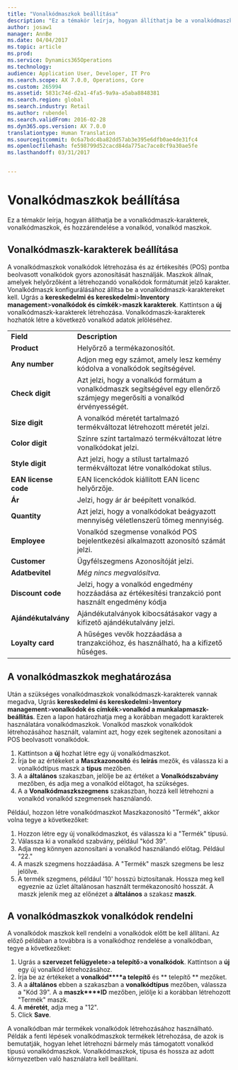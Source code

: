 ```yaml
---
title: "Vonalkódmaszkok beállítása"
description: "Ez a témakör leírja, hogyan állíthatja be a vonalkódmaszk-karakterek, vonalkódmaszkok, és hozzárendelése a vonalkód, vonalkód maszkok."
author: josaw1
manager: AnnBe
ms.date: 04/04/2017
ms.topic: article
ms.prod: 
ms.service: Dynamics365Operations
ms.technology: 
audience: Application User, Developer, IT Pro
ms.search.scope: AX 7.0.0, Operations, Core
ms.custom: 265994
ms.assetid: 5831c74d-d2a1-4fa5-9a9a-a5aba8848381
ms.search.region: global
ms.search.industry: Retail
ms.author: rubendel
ms.search.validFrom: 2016-02-28
ms.dyn365.ops.version: AX 7.0.0
translationtype: Human Translation
ms.sourcegitcommit: 0c6a7bdc4ba82dd57ab3e395e6dfb0ae4de31fc4
ms.openlocfilehash: fe598799d52cacd84da775ac7ace8cf9a30ae5fe
ms.lasthandoff: 03/31/2017


---
```


# <a name="set-up-bar-code-masks"></a>Vonalkódmaszkok beállítása

Ez a témakör leírja, hogyan állíthatja be a vonalkódmaszk-karakterek, vonalkódmaszkok, és hozzárendelése a vonalkód, vonalkód maszkok.

<a name="set-up-bar-code-mask-characters"></a>Vonalkódmaszk-karakterek beállítása
-------------------------------

A vonalkódmaszkok vonalkódok létrehozása és az értékesítés (POS) pontba beolvasott vonalkódok gyors azonosítását használják. Maszkok állnak, amelyek helyőrzőként a létrehozandó vonalkódok formátumát jelző karakter. Vonalkódmaszk konfigurálásához állítsa be a vonalkódmaszk-karaktereket kell. Ugrás a **kereskedelmi és kereskedelmi**&gt;**Inventory management**&gt;**vonalkódok és címkék**&gt;**maszk karakterek**. Kattintson a **új** vonalkódmaszk-karakterek létrehozása. Vonalkódmaszk-karakterek hozhatók létre a következő vonalkód adatok jelöléséhez.

|                      |                                                                                                                 |
|----------------------|-----------------------------------------------------------------------------------------------------------------|
| **Field**            | **Description**                                                                                                 |
| **Product**          | Helyőrző a termékazonosítót.                                                                                     |
| **Any number**       | Adjon meg egy számot, amely lesz kemény kódolva a vonalkódok segítségével.                                                  |
| **Check digit**      | Azt jelzi, hogy a vonalkód formátum a vonalkódmaszk segítségével egy ellenőrző számjegy megerősíti a vonalkód érvényességét. |
| **Size digit**       | A vonalkód méretét tartalmazó termékváltozat létrehozott méretét jelzi.                                 |
| **Color digit**      | Színre színt tartalmazó termékváltozat létre vonalkódokat jelzi.                               |
| **Style digit**      | Azt jelzi, hogy a stílust tartalmazó termékváltozat létre vonalkódokat stílus.                             |
| **EAN license code** | EAN licenckódok kiállított EAN licenc helyőrzője.                                                       |
| **Ár**            | Jelzi, hogy ár ár beépített vonalkód.                                                                   |
| **Quantity**         | Azt jelzi, hogy a vonalkódokat beágyazott mennyiség véletlenszerű tömeg mennyiség.                                                |
| **Employee**         | Vonalkód szegmense vonalkód POS bejelentkezési alkalmazott azonosító számát jelzi.                                  |
| **Customer**         | Ügyfélszegmens Azonosítóját jelzi.                                                                                  |
| **Adatbevitel**       | *Még nincs megvalósítva.*                                                                                          |
| **Discount code**    | Jelzi, hogy a vonalkód engedmény hozzáadása az értékesítési tranzakció pont használt engedmény kódja             |
| **Ajándékutalvány**        | Ajándékutalványok kibocsátásakor vagy a kifizető ajándékutalvány jelzi.                                               |
| **Loyalty card**     | A hűséges vevők hozzáadása a tranzakcióhoz, és használható, ha a kifizető hűséges.                             |

## <a name="define-bar-code-masks"></a>A vonalkódmaszkok meghatározása
Után a szükséges vonalkódmaszkok vonalkódmaszk-karakterek vannak megadva, Ugrás **kereskedelmi és kereskedelmi**&gt;**Inventory management**&gt;**vonalkódok és címkék**&gt;**vonalkód a munkalapmaszk-beállítás**. Ezen a lapon határozhatja meg a korábban megadott karakterek használatára vonalkódmaszkok. Vonalkód maszkok vonalkódok létrehozásához használt, valamint azt, hogy ezek segítenek azonosítani a POS beolvasott vonalkódok.

1.  Kattintson a **új** hozhat létre egy új vonalkódmaszkot.
2.  Írja be az értékeket a **Maszkazonosító** és **leírás** mezők, és válassza ki a vonalkódtípus maszk a **típus** mezőben.
3.  A a **általános** szakaszban, jelölje be az értéket a **Vonalkódszabvány** mezőben, és adja meg a vonalkód előtagot, ha szükséges.
4.  A a **Vonalkódmaszkszegmens** szakaszban, hozzá kell létrehozni a vonalkód vonalkód szegmensek használandó.

Például, hozzon létre vonalkódmaszkot Maszkazonosító "Termék", akkor volna tegye a következőket:

1.  Hozzon létre egy új vonalkódmaszkot, és válassza ki a "Termék" típusú.
2.  Válassza ki a vonalkód szabvány, például "kód 39".
3.  Adja meg könnyen azonosítani a vonalkód használandó előtag. Például "22."
4.  A maszk szegmens hozzáadása. A "Termék" maszk szegmens be lesz jelölve.
5.  A termék szegmens, például '10' hosszú biztosítanak. Hossza meg kell egyeznie az üzlet általánosan használt termékazonosító hosszát. A maszk jelenik meg az előnézet a **általános** a szakasz **maszk**.

## <a name="assign-bar-code-masks-to-bar-codes"></a>A vonalkódmaszkok vonalkódok rendelni
A vonalkódok maszkok kell rendelni a vonalkódok előtt be kell állítani. Az előző példában a továbbra is a vonalkódhoz rendelése a vonalkódban, tegye a következőket:

1.  Ugrás a **szervezet felügyelete**&gt;**a telepítő**&gt;**a vonalkódok**. Kattintson a **új** egy új vonalkód létrehozásához.
2.  Írja be az értékeket a **vonalkód****a telepítő** és ** telepítő ** mezőket.
3.  A a **általános** ebben a szakaszban a **vonalkódtípus** mezőben, válassza a "Kód 39". A a **maszk****ID** mezőben, jelölje ki a korábban létrehozott "Termék" maszk.
4.  A **méretét**, adja meg a "12".
5.  Click **Save**.

A vonalkódban már termékek vonalkódok létrehozásához használható. Példák a fenti lépések vonalkódmaszkok termékek létrehozása, de azok is bemutatják, hogyan lehet létrehozni bármely más támogatott vonalkód típusú vonalkódmaszkok. Vonalkódmaszkok, típusa és hossza az adott környezetben való használatra kell beállítani.


